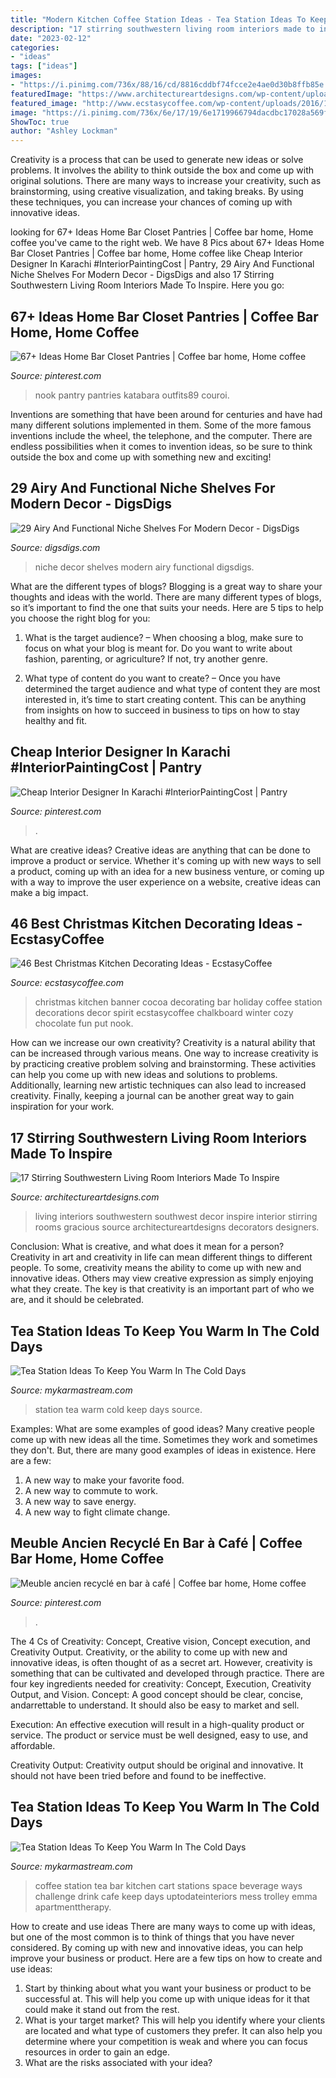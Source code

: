 ```yaml
---
title: "Modern Kitchen Coffee Station Ideas - Tea Station Ideas To Keep You Warm In The Cold Days"
description: "17 stirring southwestern living room interiors made to inspire"
date: "2023-02-12"
categories:
- "ideas"
tags: ["ideas"]
images:
- "https://i.pinimg.com/736x/88/16/cd/8816cddbf74fcce2e4ae0d30b8ffb85e.jpg"
featuredImage: "https://www.architectureartdesigns.com/wp-content/uploads/2016/03/17-Stirring-Southwestern-Living-Room-Interiors-Made-To-Inspire-9-630x419.jpg"
featured_image: "http://www.ecstasycoffee.com/wp-content/uploads/2016/10/banner-for-a-hot-cocoa-bar.jpg"
image: "https://i.pinimg.com/736x/6e/17/19/6e1719966794dacdbc17028a569f4186.jpg"
ShowToc: true
author: "Ashley Lockman"
---
```



Creativity is a process that can be used to generate new ideas or solve problems. It involves the ability to think outside the box and come up with original solutions. There are many ways to increase your creativity, such as brainstorming, using creative visualization, and taking breaks. By using these techniques, you can increase your chances of coming up with innovative ideas.

	

		
looking for 67+ Ideas Home Bar Closet Pantries | Coffee bar home, Home coffee you've came to the right web. We have 8 Pics about 67+ Ideas Home Bar Closet Pantries | Coffee bar home, Home coffee like Cheap Interior Designer In Karachi #InteriorPaintingCost | Pantry, 29 Airy And Functional Niche Shelves For Modern Decor - DigsDigs and also 17 Stirring Southwestern Living Room Interiors Made To Inspire. Here you go:
		
    
## 67+ Ideas Home Bar Closet Pantries | Coffee Bar Home, Home Coffee

<img loading=lazy src="https://i.pinimg.com/736x/88/16/cd/8816cddbf74fcce2e4ae0d30b8ffb85e.jpg" onerror="this.onerror=null;this.src='https://tse4.mm.bing.net/th?id=OIP.wrdPFVin-6Uyx3cBnVUkzgAAAA&amp;pid=15.1';" alt="67+ Ideas Home Bar Closet Pantries | Coffee bar home, Home coffee">

_Source: pinterest.com_

>nook pantry pantries katabara outfits89 couroi. 

	

Inventions are something that have been around for centuries and have had many different solutions implemented in them. Some of the more famous inventions include the wheel, the telephone, and the computer. There are endless possibilities when it comes to invention ideas, so be sure to think outside the box and come up with something new and exciting!

    
## 29 Airy And Functional Niche Shelves For Modern Decor - DigsDigs

<img loading=lazy src="https://www.digsdigs.com/photos/airy-and-functional-niche-shelves-for-modern-decor-1.jpg" onerror="this.onerror=null;this.src='https://tse3.mm.bing.net/th?id=OIP.nQyWyZfJy4E9xXYDVbPaagHaLL&amp;pid=15.1';" alt="29 Airy And Functional Niche Shelves For Modern Decor - DigsDigs">

_Source: digsdigs.com_

>niche decor shelves modern airy functional digsdigs. 

	

What are the different types of blogs?
Blogging is a great way to share your thoughts and ideas with the world. There are many different types of blogs, so it’s important to find the one that suits your needs. Here are 5 tips to help you choose the right blog for you: 
1. What is the target audience? – When choosing a blog, make sure to focus on what your blog is meant for. Do you want to write about fashion, parenting, or agriculture? If not, try another genre. 

2. What type of content do you want to create? – Once you have determined the target audience and what type of content they are most interested in, it’s time to start creating content. This can be anything from insights on how to succeed in business to tips on how to stay healthy and fit. 


    
## Cheap Interior Designer In Karachi #InteriorPaintingCost | Pantry

<img loading=lazy src="https://i.pinimg.com/736x/cf/3c/5f/cf3c5f674b6d25f6fd0daa8cc04f5961.jpg" onerror="this.onerror=null;this.src='https://tse4.mm.bing.net/th?id=OIP.nkpYMxRrCLK5J7CuAF1kuwHaLH&amp;pid=15.1';" alt="Cheap Interior Designer In Karachi #InteriorPaintingCost | Pantry">

_Source: pinterest.com_

>. 

	

What are creative ideas?
Creative ideas are anything that can be done to improve a product or service. Whether it's coming up with new ways to sell a product, coming up with an idea for a new business venture, or coming up with a way to improve the user experience on a website, creative ideas can make a big impact.

    
## 46 Best Christmas Kitchen Decorating Ideas - EcstasyCoffee

<img loading=lazy src="http://www.ecstasycoffee.com/wp-content/uploads/2016/10/banner-for-a-hot-cocoa-bar.jpg" onerror="this.onerror=null;this.src='https://tse1.mm.bing.net/th?id=OIP.ziPyMzMK_EAdlkOWXa6_FwHaK8&amp;pid=15.1';" alt="46 Best Christmas Kitchen Decorating Ideas - EcstasyCoffee">

_Source: ecstasycoffee.com_

>christmas kitchen banner cocoa decorating bar holiday coffee station decorations decor spirit ecstasycoffee chalkboard winter cozy chocolate fun put nook. 

	

How can we increase our own creativity?
Creativity is a natural ability that can be increased through various means. One way to increase creativity is by practicing creative problem solving and brainstorming. These activities can help you come up with new ideas and solutions to problems. Additionally, learning new artistic techniques can also lead to increased creativity. Finally, keeping a journal can be another great way to gain inspiration for your work.

    
## 17 Stirring Southwestern Living Room Interiors Made To Inspire

<img loading=lazy src="https://www.architectureartdesigns.com/wp-content/uploads/2016/03/17-Stirring-Southwestern-Living-Room-Interiors-Made-To-Inspire-9-630x419.jpg" onerror="this.onerror=null;this.src='https://tse2.mm.bing.net/th?id=OIP.CmNpYAH8SXl4NHSqePuqsAHaE7&amp;pid=15.1';" alt="17 Stirring Southwestern Living Room Interiors Made To Inspire">

_Source: architectureartdesigns.com_

>living interiors southwestern southwest decor inspire interior stirring rooms gracious source architectureartdesigns decorators designers. 

	

Conclusion: What is creative, and what does it mean for a person?
Creativity in art and creativity in life can mean different things to different people. To some, creativity means the ability to come up with new and innovative ideas. Others may view creative expression as simply enjoying what they create. The key is that creativity is an important part of who we are, and it should be celebrated.

    
## Tea Station Ideas To Keep You Warm In The Cold Days

<img loading=lazy src="https://mykarmastream.com/wp-content/uploads/2017/09/tea-station-12.jpg" onerror="this.onerror=null;this.src='https://tse4.mm.bing.net/th?id=OIP.rWd4BObE_JCfNiIc95OmowHaLG&amp;pid=15.1';" alt="Tea Station Ideas To Keep You Warm In The Cold Days">

_Source: mykarmastream.com_

>station tea warm cold keep days source. 

	

Examples: What are some examples of good ideas?
Many creative people come up with new ideas all the time. Sometimes they work and sometimes they don't. But, there are many good examples of ideas in existence. Here are a few: 
1) A new way to make your favorite food. 
2) A new way to commute to work. 
3) A new way to save energy. 
4) A new way to fight climate change.

    
## Meuble Ancien Recyclé En Bar à Café | Coffee Bar Home, Home Coffee

<img loading=lazy src="https://i.pinimg.com/736x/6e/17/19/6e1719966794dacdbc17028a569f4186.jpg" onerror="this.onerror=null;this.src='https://tse2.mm.bing.net/th?id=OIP.Dn4VB8ktuCZHoRcfcFBnLgHaJ4&amp;pid=15.1';" alt="Meuble ancien recyclé en bar à café | Coffee bar home, Home coffee">

_Source: pinterest.com_

>. 

	

The 4 Cs of Creativity: Concept, Creative vision, Concept execution, and Creativity Output.
Creativity, or the ability to come up with new and innovative ideas, is often thought of as a secret art. However, creativity is something that can be cultivated and developed through practice. There are four key ingredients needed for creativity: Concept, Execution, Creativity Output, and Vision.
Concept: A good concept should be clear, concise, andarrettable to understand. It should also be easy to market and sell.

Execution: An effective execution will result in a high-quality product or service. The product or service must be well designed, easy to use, and affordable.

Creativity Output: Creativity output should be original and innovative. It should not have been tried before and found to be ineffective.

    
## Tea Station Ideas To Keep You Warm In The Cold Days

<img loading=lazy src="https://mykarmastream.com/wp-content/uploads/2017/09/tea-station-3.jpg" onerror="this.onerror=null;this.src='https://tse4.mm.bing.net/th?id=OIP.kNFkxTr4LBkHShFouWFVjwHaL1&amp;pid=15.1';" alt="Tea Station Ideas To Keep You Warm In The Cold Days">

_Source: mykarmastream.com_

>coffee station tea bar kitchen cart stations space beverage ways challenge drink cafe keep days uptodateinteriors mess trolley emma apartmenttherapy. 

	

How to create and use ideas
There are many ways to come up with ideas, but one of the most common is to think of things that you have never considered. By coming up with new and innovative ideas, you can help improve your business or product. Here are a few tips on how to create and use ideas: 
1. Start by thinking about what you want your business or product to be successful at. This will help you come up with unique ideas for it that could make it stand out from the rest. 
2. What is your target market? This will help you identify where your clients are located and what type of customers they prefer. It can also help you determine where your competition is weak and where you can focus resources in order to gain an edge. 
3. What are the risks associated with your idea?

